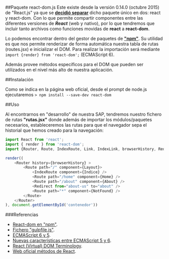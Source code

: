 ##Paquete react-dom.js
Este existe desde la versión 0.14.0 (octubre 2015) de "React.js" ya que se [**decidió separar**][enlaceSeparar] dicho paquete único en dos: react y react-dom. Con lo que permite compartir componentes entre las diferentes versiones de ___React___ (web y nativo), por lo que tendremos que incluir tanto archivos como funciones movidas de **react** a **react-dom**.

Lo podemos encontrar dentro del gestor de paquetes de [**"npm"**][enlaceNpm]. Su utilidad es que nos permite renderizar de forma automática nuestra tabla de rutas (routes.jsx) e inicializar el DOM. Para realizar la importación será mediante `import {render} from 'react-dom';` (ECMAScript 6).

Además provee métodos específicos para el DOM que pueden ser utilizados en el nivel más alto de nuestra aplicación.

##Instalación

Como se indica en la página web oficial, desde el prompt de node.js ejecutaremos `> npm install --save-dev react-dom` 

##Uso

Al encontrarnos en "desarrollo" de nuestra SAP, tendremos nuestro fichero de rutas **"rutas.jsx"** donde además de importar los módulos/paquetes necesarios, estableceremos las rutas para que el navegador sepa el historial que hemos creado para la navegación:

```javascript
import React from 'react';
import { render } from 'react-dom';
import {Router, Route, IndexRoute, Link, IndexLink, browserHistory, Redirect } from 'react-router';

render((    
    <Router history={browserHistory} >
        <Route path="/" component={Layout}>
            <IndexRoute component={Indice} />
            <Route path="/home" component={Home} />
            <Route path="/about" component={About} />
            <Redirect from="about-us" to="about" />
            <Route path="*" component={NotFound} />
        </Route>
    </Router> 
), document.getElementById('contenedor')) 
```

###Referencias

+ [React-dom en "npm"](:https://www.npmjs.com/package/react-dom).
+ [Fichero "gulpfile.js"](2_1_gulpfile.md).
+ [ECMAScript 6 y 5](:http://www.ecma-international.org/ecma-262/6.0/ "Página oficial de ECMAScript").
+ [Nuevas características entre ECMAScript 5 y 6](http://es6-features.org).
+ [React (Virtual) DOM Terminology](https://facebook.github.io/react/docs/glossary.html).
+ [Web oficial métodos de React](https://facebook.github.io/react/docs/top-level-api.html).
<!-- Referencias ocultas -->
[enlaceNpm]:https://www.npmjs.com/ "enlace al gestor de paquetes de Node.js npm"
[enlaceSeparar]:https://github.com/facebook/react/blob/master/CHANGELOG.md#major-changes-1